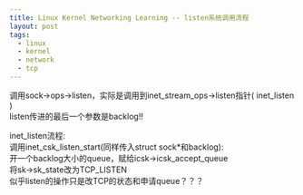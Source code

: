 ```yaml
---
title: Linux Kernel Networking Learning -- listen系统调用流程
layout: post
tags:
  - linux
  - kernel
  - network
  - tcp
---
```


调用sock->ops->listen，实际是调用到inet_stream_ops->listen指针( inet_listen )  
listen传进的最后一个参数是backlog!!  

inet_listen流程:  
调用inet_csk_listen_start(同样传入struct sock*和backlog):  
开一个backlog大小的queue，赋给icsk->icsk_accept_queue  
将sk->sk_state改为TCP_LISTEN  
似乎listen的操作只是改TCP的状态和申请queue？？？  
